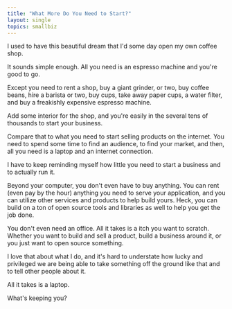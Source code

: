 ```yaml
---
title: "What More Do You Need to Start?"
layout: single
topics: smallbiz
---
```

I used to have this beautiful dream that I'd some day open my own coffee shop. 

It sounds simple enough. All you need is an espresso machine and you're good to
go.

Except you need to rent a shop, buy a giant grinder, or two, buy coffee beans,
hire a barista or two, buy cups, take away paper cups, a water filter, and buy a
freakishly expensive espresso machine.

Add some interior for the shop, and you're easily in the several tens of
thousands to start your business.

Compare that to what you need to start selling products on the internet. You
need to spend some time to find an audience, to find your market, and then, all
you need is a laptop and an internet connection.

I have to keep reminding myself how little you need to start a business and to
actually run it.

Beyond your computer, you don't even have to buy anything. You can rent (even
pay by the hour) anything you need to serve your application, and you can
utilize other services and products to help build yours. Heck, you can build on
a ton of open source tools and libraries as well to help you get the job done.

You don't even need an office. All it takes is a itch you want to scratch.
Whether you want to build and sell a product, build a business around it, or you
just want to open source something.

I love that about what I do, and it's hard to understate how lucky and
privileged we are being able to take something off the ground like that and to
tell other people about it.

All it takes is a laptop.

What's keeping you?
